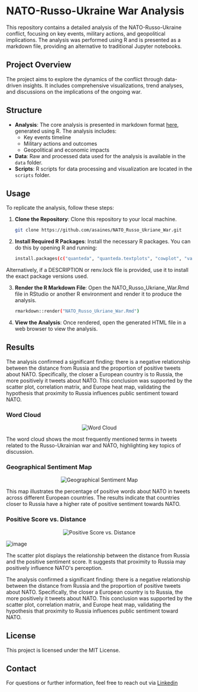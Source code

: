 # NATO-Russo-Ukraine War Analysis

This repository contains a detailed analysis of the NATO-Russo-Ukraine conflict, focusing on key events, military actions, and geopolitical implications. The analysis was performed using R and is presented as a markdown file, providing an alternative to traditional Jupyter notebooks.

## Project Overview

The project aims to explore the dynamics of the conflict through data-driven insights. It includes comprehensive visualizations, trend analyses, and discussions on the implications of the ongoing war.

## Structure

- **Analysis**: The core analysis is presented in markdown format [here](https://asaines.github.io/NATO_Russo_Ukriane_War/), generated using R. The analysis includes:
  - Key events timeline
  - Military actions and outcomes
  - Geopolitical and economic impacts
- **Data**: Raw and processed data used for the analysis is available in the `data` folder.
- **Scripts**: R scripts for data processing and visualization are located in the `scripts` folder.

## Usage

To replicate the analysis, follow these steps:

1. **Clone the Repository**: Clone this repository to your local machine.
   
   ```bash
   git clone https://github.com/asaines/NATO_Russo_Ukriane_War.git

2. **Install Required R Packages**: Install the necessary R packages. You can do this by opening R and running:

    ```bash
    install.packages(c("quanteda", "quanteda.textplots", "cowplot", "vader", "readxl", "tidyverse", "REdaS"))


Alternatively, if a DESCRIPTION or renv.lock file is provided, use it to install the exact package versions used.

3. **Render the R Markdown File**: Open the NATO_Russo_Ukriane_War.Rmd file in RStudio or another R environment and render it to produce the analysis.

    ```bash
    rmarkdown::render("NATO_Russo_Ukriane_War.Rmd")

4. **View the Analysis**: Once rendered, open the generated HTML file in a web browser to view the analysis.


## Results
The analysis confirmed a significant finding: there is a negative relationship between the distance from Russia and the proportion of positive tweets about NATO. Specifically, the closer a European country is to Russia, the more positively it tweets about NATO. This conclusion was supported by the scatter plot, correlation matrix, and Europe heat map, validating the hypothesis that proximity to Russia influences public sentiment toward NATO.

### Word Cloud

<div align="center">
    <img src="https://github.com/user-attachments/assets/9c56b6b3-4c87-4d08-bc0e-d668957860b3" alt="Word Cloud">
</div>

The word cloud shows the most frequently mentioned terms in tweets related to the Russo-Ukrainian war and NATO, highlighting key topics of discussion.

### Geographical Sentiment Map

<div align="center">
    <img src="https://github.com/user-attachments/assets/37cbffbc-2d71-4cb6-9d3a-6e8222ed35c1" alt="Geographical Sentiment Map">
</div>

This map illustrates the percentage of positive words about NATO in tweets across different European countries. The results indicate that countries closer to Russia have a higher rate of positive sentiment towards NATO.

### Positive Score vs. Distance

<div align="center">
    <img src="[https://github.com/user-attachments/assets/d2d5898d-9d76-4b9f-b93a-0b12538a2181](https://github.com/user-attachments/assets/a46b3b7e-30ec-49dd-a660-a41f893a6df6)" alt="Positive Score vs. Distance">
</div>

![image](https://github.com/user-attachments/assets/ed5e6ff7-9eb3-4bb7-aa56-1f28f8dd05c5)

The scatter plot displays the relationship between the distance from Russia and the positive sentiment score. It suggests that proximity to Russia may positively influence NATO's perception.


The analysis confirmed a significant finding: there is a negative relationship between the distance from Russia and the proportion of positive tweets about NATO. Specifically, the closer a European country is to Russia, the more positively it tweets about NATO. This conclusion was supported by the scatter plot, correlation matrix, and Europe heat map, validating the hypothesis that proximity to Russia influences public sentiment toward NATO.

## License

This project is licensed under the MIT License.


## Contact

For questions or further information, feel free to reach out via [Linkedin](https://www.linkedin.com/in/asaines/)
